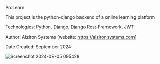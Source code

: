 ProLearn

This project is the python-django backend of a online learning platform

Technologies:
Python, Django, Django Rest-Framework, JWT

Author: 
Alziron Systems 
[website: https://alzironsystems.com]

Date Created: 
September 2024

![Screenshot 2024-09-05 095428](https://github.com/user-attachments/assets/ba7a7393-d802-4f08-bfb3-f6b14bc96121)
